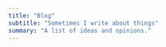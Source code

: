 ```yaml
---
title: "Blog"
subtitle: "Sometimes I write about things"
summary: "A list of ideas and opinions."
---
```


